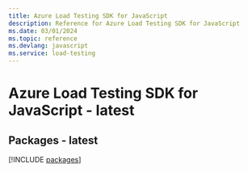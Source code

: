 ```yaml
---
title: Azure Load Testing SDK for JavaScript
description: Reference for Azure Load Testing SDK for JavaScript
ms.date: 03/01/2024
ms.topic: reference
ms.devlang: javascript
ms.service: load-testing
---
```

# Azure Load Testing SDK for JavaScript - latest
## Packages - latest
[!INCLUDE [packages](load-testing-index.md)]